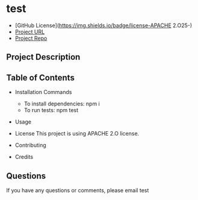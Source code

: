 
# **test**

  * [GitHub License](https://img.shields.io/badge/license-APACHE 2.O25-)
  * [Project URL]()
  * [Project Repo](https://github.com/test/test)

## **Project Description**

  

## **Table of Contents**
  * Installation Commands
    * To install dependencies: npm i
    * To run tests: npm test
    
  * Usage
    

  * License
    This project is using APACHE 2.O license.

  * Contributing
    

  * Credits
    

## Questions
  If you have any questions or comments, please email test
